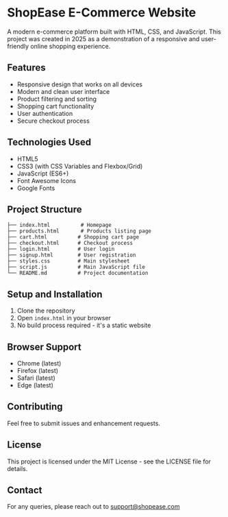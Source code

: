# ShopEase E-Commerce Website

A modern e-commerce platform built with HTML, CSS, and JavaScript. This project was created in 2025 as a demonstration of a responsive and user-friendly online shopping experience.

## Features

- Responsive design that works on all devices
- Modern and clean user interface
- Product filtering and sorting
- Shopping cart functionality
- User authentication
- Secure checkout process

## Technologies Used

- HTML5
- CSS3 (with CSS Variables and Flexbox/Grid)
- JavaScript (ES6+)
- Font Awesome Icons
- Google Fonts

## Project Structure

```
├── index.html          # Homepage
├── products.html       # Products listing page
├── cart.html          # Shopping cart page
├── checkout.html      # Checkout process
├── login.html         # User login
├── signup.html        # User registration
├── styles.css         # Main stylesheet
├── script.js          # Main JavaScript file
└── README.md          # Project documentation
```

## Setup and Installation

1. Clone the repository
2. Open `index.html` in your browser
3. No build process required - it's a static website

## Browser Support

- Chrome (latest)
- Firefox (latest)
- Safari (latest)
- Edge (latest)

## Contributing

Feel free to submit issues and enhancement requests.

## License

This project is licensed under the MIT License - see the LICENSE file for details.

## Contact

For any queries, please reach out to support@shopease.com